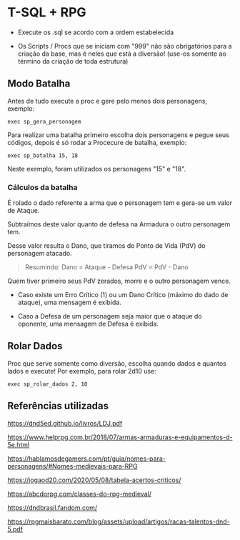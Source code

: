 # T-SQL + RPG

* Execute os .sql se acordo com a ordem estabelecida 

* Os Scripts / Procs que se iniciam com "999" não são obrigatórios para a criação da base, mas é neles que está a diversão! (use-os somente ao término da criação de toda estrutura)

## Modo Batalha

Antes de tudo execute a proc e gere pelo menos dois personagens, exemplo:

~~~tsql
exec sp_gera_personagem
~~~

Para realizar uma batalha primeiro escolha dois personagens e pegue seus códigos, depois é só rodar a Procecure de batalha, exemplo:

~~~tsql
exec sp_batalha 15, 18 
~~~

Neste exemplo, foram utilizados os personagens "15" e "18".

### Cálculos da batalha

É rolado o dado referente a arma que o personagem tem e gera-se um valor de Ataque.

Subtraímos deste valor quanto de defesa na Armadura o outro personagem tem.

Desse valor resulta o Dano, que tiramos do Ponto de Vida (PdV) do personagem atacado.

> Resumindo:
> Dano = Ataque - Defesa
> PdV = PdV - Dano

Quem tiver primeiro seus PdV zerados, morre e o outro personagem vence.

* Caso existe um Erro Crítico (1) ou um Dano Crítico (máximo do dado de ataque), uma mensagem é exibida.

* Caso a Defesa de um personagem seja maior que o ataque do oponente, uma mensagem de Defesa é exibida.

## Rolar Dados

Proc que serve somente como diversão, escolha quando dados e quantos lados e execute! Por exemplo, para rolar 2d10 use:

~~~tsql
exec sp_rolar_dados 2, 10 
~~~

## Referências utilizadas

https://dnd5ed.github.io/livros/LDJ.pdf

https://www.helprpg.com.br/2018/07/armas-armaduras-e-equipamentos-d-5e.html

https://hablamosdegamers.com/pt/guia/nomes-para-personagens/#Nomes-medievais-para-RPG

https://jogaod20.com/2020/05/08/tabela-acertos-criticos/

https://abcdorpg.com/classes-do-rpg-medieval/

https://dndbrasil.fandom.com/

https://rpgmaisbarato.com/blog/assets/upload/artigos/racas-talentos-dnd-5.pdf


